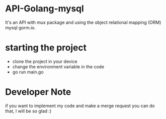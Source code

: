 # API-Golang-mysql
It's an API with mux package and using the object relational mapping (ORM) mysql gorm.io.

# starting the project
<ul>
  <li>clone the project in your device</li>
  <li>change the environment variable in the code</li>
  <li>go run main.go</li>
</ul>

# Developer Note
<p>if you want to implement my code and make a merge request you can do that, I will be so glad :)</p>
